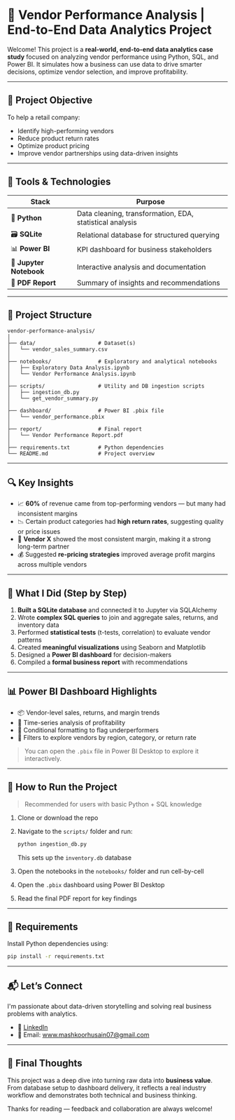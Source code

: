# 🚀 Vendor Performance Analysis | End-to-End Data Analytics Project

Welcome! This project is a **real-world, end-to-end data analytics case study** focused on analyzing vendor performance using Python, SQL, and Power BI. It simulates how a business can use data to drive smarter decisions, optimize vendor selection, and improve profitability.

---

## 🎯 Project Objective

To help a retail company:
- Identify high-performing vendors
- Reduce product return rates
- Optimize product pricing
- Improve vendor partnerships using data-driven insights

---

## 🧰 Tools & Technologies

| Stack | Purpose |
|-------|---------|
| 🐍 **Python** | Data cleaning, transformation, EDA, statistical analysis |
| 🗃️ **SQLite** | Relational database for structured querying |
| 📊 **Power BI** | KPI dashboard for business stakeholders |
| 📒 **Jupyter Notebook** | Interactive analysis and documentation |
| 🧾 **PDF Report** | Summary of insights and recommendations |

---

## 📁 Project Structure

```
vendor-performance-analysis/
│
├── data/                    # Dataset(s)
│   └── vendor_sales_summary.csv
│
├── notebooks/               # Exploratory and analytical notebooks
│   ├── Exploratory Data Analysis.ipynb
│   └── Vendor Performance Analysis.ipynb
│
├── scripts/                 # Utility and DB ingestion scripts
│   ├── ingestion_db.py
│   └── get_vendor_summary.py
│
├── dashboard/               # Power BI .pbix file
│   └── vendor_performance.pbix
│
├── report/                  # Final report
│   └── Vendor Performance Report.pdf
│
├── requirements.txt         # Python dependencies
└── README.md                # Project overview
```

---

## 🔍 Key Insights

- 📈 **60%** of revenue came from top-performing vendors — but many had inconsistent margins
- 📉 Certain product categories had **high return rates**, suggesting quality or price issues
- 🧠 **Vendor X** showed the most consistent margin, making it a strong long-term partner
- 💰 Suggested **re-pricing strategies** improved average profit margins across multiple vendors

---

## 🧪 What I Did (Step by Step)

1. **Built a SQLite database** and connected it to Jupyter via SQLAlchemy
2. Wrote **complex SQL queries** to join and aggregate sales, returns, and inventory data
3. Performed **statistical tests** (t-tests, correlation) to evaluate vendor patterns
4. Created **meaningful visualizations** using Seaborn and Matplotlib
5. Designed a **Power BI dashboard** for decision-makers
6. Compiled a **formal business report** with recommendations

---

## 📊 Power BI Dashboard Highlights

- 📦 Vendor-level sales, returns, and margin trends
- 📅 Time-series analysis of profitability
- 🚦 Conditional formatting to flag underperformers
- 🧩 Filters to explore vendors by region, category, or return rate

> You can open the `.pbix` file in Power BI Desktop to explore it interactively.

---

## 🚀 How to Run the Project

> Recommended for users with basic Python + SQL knowledge

1. Clone or download the repo
2. Navigate to the `scripts/` folder and run:
   ```bash
   python ingestion_db.py
   ```
   This sets up the `inventory.db` database

3. Open the notebooks in the `notebooks/` folder and run cell-by-cell
4. Open the `.pbix` dashboard using Power BI Desktop
5. Read the final PDF report for key findings

---

## 🧾 Requirements

Install Python dependencies using:

```bash
pip install -r requirements.txt
```

---

## 📬 Let’s Connect

I'm passionate about data-driven storytelling and solving real business problems with analytics.

- 💼 [LinkedIn](https://www.linkedin.com/in/mashkoorhusain-husaini-728414305/)
- 📧 Email: www.mashkoorhusain07@gmail.com

---

## 🏁 Final Thoughts

This project was a deep dive into turning raw data into **business value**. From database setup to dashboard delivery, it reflects a real industry workflow and demonstrates both technical and business thinking.

Thanks for reading — feedback and collaboration are always welcome!
